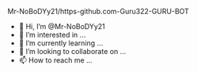  Mr-NoBoDYy21/https-github.com-Guru322-GURU-BOT
- 👋 Hi, I’m @Mr-NoBoDYy21
- 👀 I’m interested in ...
- 🌱 I’m currently learning ...
- 💞️ I’m looking to collaborate on ...
- 📫 How to reach me ...

<!---
Mr-NoBoDYy21/Mr-NoBoDYy21 is a ✨ special ✨ repository because its `README.md` (this file) appears on your GitHub profile.
You can click the Preview link to take a look at your changes.
--->
